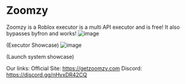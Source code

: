 # Zoomzy
Zoomzy is a Roblox executor is a multi API executor and is free! It also bypasses byfron and works!
![image](https://github.com/user-attachments/assets/7303d360-1b5a-4bcf-8c1a-7b343f7c53c4)

(Executor Showcase)
![image](https://github.com/user-attachments/assets/fd33564f-159f-41d7-b492-a62f1cec657f)

(Launch system showcase)

Our links:
Official Site: https://getzoomzy.com Discord: https://discord.gg/nHvxDR42CQ
